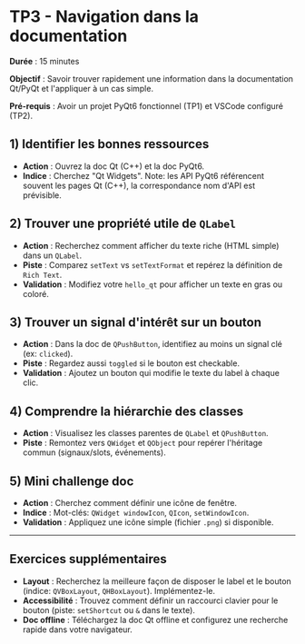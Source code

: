 # TP3 - Navigation dans la documentation

**Durée** : 15 minutes

**Objectif** : Savoir trouver rapidement une information dans la documentation Qt/PyQt et l'appliquer à un cas simple.

**Pré-requis** : Avoir un projet PyQt6 fonctionnel (TP1) et VSCode configuré (TP2).

## 1) Identifier les bonnes ressources

- **Action** : Ouvrez la doc Qt (C++) et la doc PyQt6.
- **Indice** : Cherchez "Qt Widgets". Note: les API PyQt6 référencent souvent les pages Qt (C++), la correspondance nom d'API est prévisible.

## 2) Trouver une propriété utile de `QLabel`

- **Action** : Recherchez comment afficher du texte riche (HTML simple) dans un `QLabel`.
- **Piste** : Comparez `setText` vs `setTextFormat` et repérez la définition de `Rich Text`.
- **Validation** : Modifiez votre `hello_qt` pour afficher un texte en gras ou coloré.

## 3) Trouver un signal d'intérêt sur un bouton

- **Action** : Dans la doc de `QPushButton`, identifiez au moins un signal clé (ex: `clicked`).
- **Piste** : Regardez aussi `toggled` si le bouton est checkable.
- **Validation** : Ajoutez un bouton qui modifie le texte du label à chaque clic.

## 4) Comprendre la hiérarchie des classes

- **Action** : Visualisez les classes parentes de `QLabel` et `QPushButton`.
- **Piste** : Remontez vers `QWidget` et `QObject` pour repérer l'héritage commun (signaux/slots, événements).

## 5) Mini challenge doc

- **Action** : Cherchez comment définir une icône de fenêtre.
- **Indice** : Mot-clés: `QWidget windowIcon`, `QIcon`, `setWindowIcon`.
- **Validation** : Appliquez une icône simple (fichier `.png`) si disponible.

---

## Exercices supplémentaires

- **Layout** : Recherchez la meilleure façon de disposer le label et le bouton (indice: `QVBoxLayout`, `QHBoxLayout`). Implémentez-le.
- **Accessibilité** : Trouvez comment définir un raccourci clavier pour le bouton (piste: `setShortcut` ou `&` dans le texte).
- **Doc offline** : Téléchargez la doc Qt offline et configurez une recherche rapide dans votre navigateur.